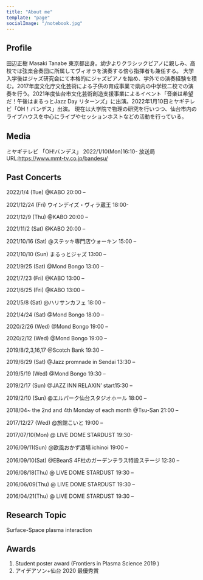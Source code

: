 ```yaml
---
title: "About me"
template: "page"
socialImage: "/notebook.jpg"
---
```


## Profile
田辺正樹 Masaki Tanabe
東京都出身。幼少よりクラシックピアノに親しみ、高校では弦楽合奏団に所属してヴィオラを演奏する傍ら指揮者も兼任する。
大学入学後はジャズ研究会にて本格的にジャズピアノを始め、学外での演奏経験を積む。2017年度文化庁文化芸術による子供の育成事業で県内の中学校二校での演奏を行う。2021年度仙台市文化芸術創造支援事業によるイベント「音楽は希望だ！午後はまるっとJazz Day リターンズ」に出演。2022年1月10日ミヤギテレビ「OH！バンデス」出演。
現在は大学院で物理の研究を行いつつ、仙台市内のライブハウスを中心にライブやセッションホストなどの活動を行っている。

## Media
ミヤギテレビ 「OH!バンデス」
2022/1/10(Mon)16:10-
放送局URL:https://www.mmt-tv.co.jp/bandesu/

## Past Concerts
2022/1/4 (Tue) @KABO 20:00 –

2021/12/24 (Fri) ウインデイズ・ヴィラ蔵王 18:00-

2021/12/9 (Thu) @KABO 20:00 –

2021/11/2 (Sat) @KABO 20:00 –

2021/10/16 (Sat) @ステッキ専門店ウォーキン 15:00 –

2021/10/10 (Sun) まるっとジャズ 13:00 –

2021/9/25 (Sat) @Mond Bongo 13:00 –

2021/7/23 (Fri) @KABO 13:00 –

2021/6/25 (Fri) @KABO 13:00 –

2021/5/8 (Sat) @ハリサンカフェ 18:00 –

2021/4/24 (Sat) @Mond Bongo 18:00 –

2020/2/26 (Wed) @Mond Bongo 19:00 –

2020/2/12 (Wed) @Mond Bongo 19:00 –

2019/8/2,3,16,17 @Scotch Bank 19:30 –

2019/6/29 (Sat)  @Jazz promnade in Sendai 13:30 –

2019/5/19 (Wed)  @Mond Bongo 19:30 –

2019/2/17 (Sun)  @JAZZ INN RELAXIN’ start15:30 –

2019/2/10 (Sun) @エルパーク仙台スタジオホール 18:00 –

2018/04~ the 2nd and 4th Monday of each month @Tsu-San 21:00 –

2017/12/27 (Wed) @旅館こいと 19:00 –

2017/07/10(Mon) @ LIVE DOME STARDUST 19:30-

2016/09/11(Sun) @欧風おかず酒場 ichinoi 19:00 –

2016/09/10(Sat)  @EBeanS 4F杜のガーデンテラス特設ステージ 12:30 –

2016/08/18(Thu) @ LIVE DOME STARDUST 19:30 –

2016/06/09(Thu) @ LIVE DOME STARDUST 19:30 –

2016/04/21(Thu) @ LIVE DOME STARDUST 19:30 –


## Research Topic
Surface-Space plasma interaction

## Awards
1. Student poster award (Frontiers in Plasma Science 2019 )
2. アイデアソン+仙台 2020 最優秀賞